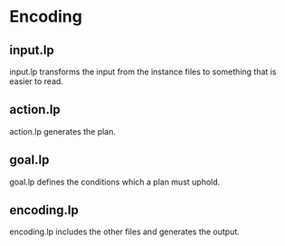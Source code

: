 # Encoding

## input.lp
input.lp transforms the input from the instance files to something that is easier to read.  

## action.lp
action.lp generates the plan.

## goal.lp
goal.lp defines the conditions which a plan must uphold.

## encoding.lp
encoding.lp includes the other files and generates the output.
